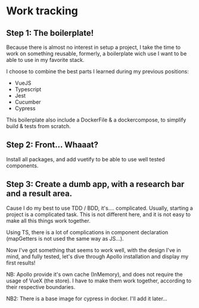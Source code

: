 # Work tracking

## Step 1: The boilerplate!

Because there is almost no interest in setup a project, I take the time to work on something reusable, formerly, a boilerplate wich use I want to be able to use in my favorite stack.

I choose to combine the best parts I learned during my previous positions:
- VueJS
- Typescript
- Jest
- Cucumber
- Cypress

This boilerplate also include a DockerFile & a dockercompose, to simplify build & tests from scratch.

## Step 2: Front... Whaaat?

Install all packages, and add vuetify to be able to use well tested components.

## Step 3: Create a dumb app, with a research bar and a result area.

Cause I do my best to use TDD / BDD, it's.... complicated. Usually, starting a project is a complicated task. This is not different here, and it is not easy to make all this things work together.

Using TS, there is a lot of complications in component declaration (mapGetters is not used the same way as JS...).

Now I've got something that seems to work well, with the design I've in mind, and fully tested, let's dive through Apollo installation and display my first results!

NB: Apollo provide it's own cache (InMemory), and does not require the usage of VueX (the store). I have to make them work together, according to their respective boundaries.

NB2: There is a base image for cypress in docker. I'll add it later...



